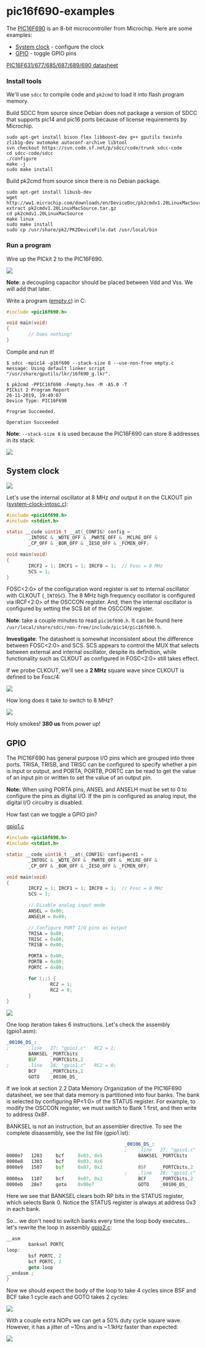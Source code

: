 # pic16f690-examples

The [PIC16F690](https://microchip.com/wwwproducts/en/PIC16F690) is an 8-bit microcontroller from Microchip. Here are some examples:

  * [System clock](#system-clock) - configure the clock
  * [GPIO](#gpio) - toggle GPIO pins

[PIC16F631/677/685/687/689/690 datasheet](http://ww1.microchip.com/downloads/en/DeviceDoc/40001262F.pdf)

### Install tools

We'll use ```sdcc``` to compile code and ```pk2cmd``` to load it into flash program memory.

Build SDCC from source since Debian does not package a version of SDCC that supports pic14 and pic16 ports because of license requirements by Microchip.

```
sudo apt-get install bison flex libboost-dev g++ gputils texinfo zlib1g-dev automake autoconf-archive libtool
svn checkout https://svn.code.sf.net/p/sdcc/code/trunk sdcc-code
cd sdcc-code/sdcc
./configure
make -j
sudo make install
```

Build pk2cmd from source since there is no Debian package.

```
sudo apt-get install libusb-dev
wget http://ww1.microchip.com/downloads/en/DeviceDoc/pk2cmdv1.20LinuxMacSource.tar.gz
extract pk2cmdv1.20LinuxMacSource.tar.gz
cd pk2cmdv1.20LinuxMacSource
make linux
sudo make install
sudo cp /usr/share/pk2/PK2DeviceFile.dat /usr/local/bin
```

### Run a program

Wire up the PICkit 2 to the PIC16F690.

![](https://i.postimg.cc/wjCZbywj/IMG-1332.jpg)

**Note**: a decoupling capacitor should be placed between Vdd and Vss. We will add that later.

Write a program ([empty.c](empty.c)) in C:

```c
#include <pic16f690.h>

void main(void)
{
        // Does nothing!
}
```

Compile and run it!

```
$ sdcc -mpic14 -p16f690 --stack-size 8 --use-non-free empty.c
message: Using default linker script "/usr/share/gputils/lkr/16f690_g.lkr".

$ pk2cmd -PPIC16f690 -Fempty.hex -M -A5.0 -T
PICkit 2 Program Report
26-11-2019, 19:49:07
Device Type: PIC16F690

Program Succeeded.

Operation Succeeded
```

**Note**: ```--stack-size 8``` is used because the PIC16F690 can store 8 addresses in its stack:

![](https://i.postimg.cc/zvP8LD8H/stack.png)

## System clock

![](https://i.postimg.cc/QMjw3GZ2/system-clock.jpg)

Let's use the internal oscillator at 8 MHz *and* output it on the CLKOUT pin ([system-clock-intosc.c](system-clock-intosc.c)):

```c
#include <pic16f690.h>
#include <stdint.h>

static __code uint16_t __at(_CONFIG) config =
        _INTOSC & _WDTE_OFF & _PWRTE_OFF & _MCLRE_OFF &
        _CP_OFF & _BOR_OFF & _IESO_OFF & _FCMEN_OFF;

void main(void)
{
        IRCF2 = 1; IRCF1 = 1; IRCF0 = 1;  // Fosc = 8 MHz
        SCS = 1;
}
```

FOSC<2:0> of the configuration word register is set to internal oscillator with CLKOUT (```_INTOSC```). The 8 MHz high frequency oscillator is configured via IRCF<2:0> of the OSCCON register. And, then the internal oscillator is configured by setting the SCS bit of the OSCCON register.

**Note**: take a couple minutes to read ```pic16f690.h```. It can be found here ```/usr/local/share/sdcc/non-free/include/pic14/pic16f690.h```.

**Investigate**: The datasheet is somewhat inconsistent about the difference between FOSC<2:0> and SCS. SCS appears to control the MUX that selects between external and internal oscillator, despite its definition, while functionality such as CLKOUT as configured in FOSC<2:0> still takes effect.

If we probe CLKOUT, we'll see a **2 MHz** square wave since CLKOUT is defined to be Fosc/4:

![](https://i.postimg.cc/BZYtd4HK/system-clock-intosc-scope1.png)

How long does it take to switch to 8 MHz?

![](https://i.postimg.cc/ZqsKXLyh/startup.png)

Holy smokes! **380 us** from power up!

## GPIO

The PIC16F690 has general purpose I/O pins which are grouped into three ports. TRISA, TRISB, and TRISC can be configured to specify whether a pin is input or output, and PORTA, PORTB, PORTC can be read to get the value of an input pin or written to set the value of an output pin.

**Note:** When using PORTA pins, ANSEL and ANSELH must be set to 0 to configure the pins as digital I/O. If the pin is configured as analog input, the digital I/O circuitry is disabled.

How fast can we toggle a GPIO pin?

[gpio1.c](gpio1.c)

```c
#include <pic16f690.h>
#include <stdint.h>

static __code uint16_t __at(_CONFIG) configword1 =
        _INTOSC & _WDTE_OFF & _PWRTE_OFF & _MCLRE_OFF &
        _CP_OFF & _BOR_OFF & _IESO_OFF & _FCMEN_OFF;

void main(void)
{
        IRCF2 = 1; IRCF1 = 1; IRCF0 = 1;  // Fosc = 8 MHz
        SCS = 1;

        // Disable analog input mode
        ANSEL = 0x00;
        ANSELH = 0x00;

        // Configure PORT I/O pins as output
        TRISA = 0x00;
        TRISC = 0x00;
        TRISB = 0x00;

        PORTA = 0x00;
        PORTB = 0x00;
        PORTC = 0x00;

        for (;;) {
                RC2 = 1;
                RC2 = 0;
        }
}
```

![](https://i.postimg.cc/JhJ0D8Zt/gpio1.png)

One loop iteration takes 6 instructions. Let's check the assembly (gpio1.asm):

```asm
_00106_DS_:
;       .line   27; "gpio1.c"   RC2 = 1;
        BANKSEL _PORTCbits
        BSF     _PORTCbits,2
;       .line   28; "gpio1.c"   RC2 = 0;
        BCF     _PORTCbits,2
        GOTO    _00106_DS_
```

If we look at section 2.2 Data Memory Organization of the PIC16F690 datasheet, we see that data memory is partitioned into four banks. The bank is selected by configuring RP<1:0> of the STATUS register. For example, to modify the OSCCON register, we must switch to Bank 1 first, and then write to address 0x8F.

BANKSEL is not an instruction, but an assembler directive. To see the complete disassembly, see the list file (gpio1.lst):

```asm
                                           _00106_DS_:
                                           ;    .line   27; "gpio1.c"   RC2 = 1;
0000e7   1283     bcf     0x03, 0x5             BANKSEL _PORTCbits
0000e8   1303     bcf     0x03, 0x6
0000e9   1507     bsf     0x07, 0x2             BSF     _PORTCbits,2
                                           ;    .line   28; "gpio1.c"   RC2 = 0;
0000ea   1107     bcf     0x07, 0x2             BCF     _PORTCbits,2
0000eb   28e7     goto    0x00e7                GOTO    _00106_DS_
```

Here we see that BANKSEL clears both RP bits in the STATUS register, which selects Bank 0. Notice the STATUS register is always at address 0x3 in each bank.

So... we don't need to switch banks every time the loop body executes... let's rewrite the loop in assembly [gpio2.c](gpio2.c):

```c
__asm
        banksel PORTC
loop:
        bsf PORTC, 2
        bcf PORTC, 2
        goto loop
__endasm ;
}
```

Now we should expect the body of the loop to take 4 cycles since BSF and BCF take 1 cycle each and GOTO takes 2 cycles:

![](https://i.postimg.cc/3xrJrpJS/gpio2.png)

With a couple extra NOPs we can get a 50% duty cycle square wave. However, it has a jitter of ~10ns and is ~1.1kHz faster than expected:

![](https://i.postimg.cc/901KL450/gpio3.png)
